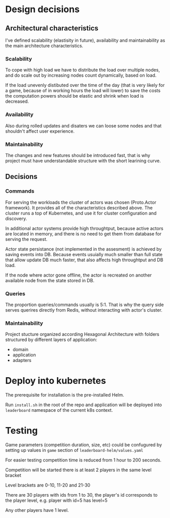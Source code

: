 # Design decisions

## Architectural characteristics

I've defined scalability (elastisity in future), availability and maintainability as the main architecture characteristics.

### Scalability

To cope with high load we have to distribute the load over multiple nodes, and do scale out by increasing nodes count dynamically, based on load.

If the load unevenly distibuted over the time of the day (that is very likely for a game, because of in working hours the load will lower) to save the costs the computation powers should be elastic and shrink when load is decreased.

### Availability

Also during rolled updates and disaters we can loose some nodes and that shouldn't affect user experience.

### Maintainability

The changes and new features should be introduced fast, that is why project must have understandable structure with the short learining curve.

## Decisions

### Commands

For serving the workloads the cluster of actors was chosen (Proto.Actor framework). It provides all of the characteristics described above.
The cluster runs a top of Kubernetes, and use it for cluster configuration and discovery.

In additional actor systems provide high throughtput, because active actors are located in memory, and there is no need to get them from database for serving the request.

Actor state persistance (not implemented in the assesment) is achieved by saving events into DB. Because events usuially much smaller than full state that allow update DB much faster, that also affects high throughtput and DB load.

If the node where actor gone offline, the actor is recreated on another available node from the state stored in DB.

### Queries

The proportion queries/commands usually is 5:1. That is why the query side serves querires directly from Redis, without interacting with actor's cluster.

### Maintainability

Project stucture organized according Hexagonal Architecture with folders structured by different layers of application:

- domain
- application
- adapters

# Deploy into kubernetes

The prerequisite for installation is the pre-installed Helm.

Run `install.sh` in the root of the repo and application will be deployed into `leaderboard` namespace of the current k8s context.

# Testing

Game parameters (competition duration, size, etc) could be confugured by setting up values in `game` section of `leaderboard-helm/values.yaml`

For easier testing competition time is reduced from 1 hour to 200 seconds.

Competition will be started there is at least 2 players in the same level bracket

Level brackets are 0-10, 11-20 and 21-30

There are 30 players with ids from 1 to 30, the player's id corresponds to the player level, e.g. player with id=5 has level=5

Any other players have 1 level.
